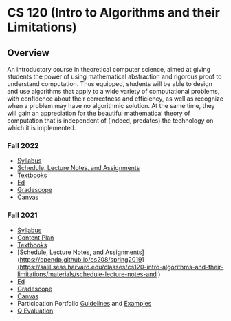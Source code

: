 # CS 120 (Intro to Algorithms and their Limitations)

## Overview

An introductory course in theoretical computer science, aimed at giving students the power of using mathematical abstraction and rigorous proof to understand computation. Thus equipped, students will be able to design and use algorithms that apply to a wide variety of computational problems, with confidence about their correctness and efficiency, as well as recognize when a problem may have no algorithmic solution. At the same time, they will gain an appreciation for the beautiful mathematical theory of computation that is independent of (indeed, predates) the technology on which it is implemented.

### Fall 2022
- [Syllabus](https://docs.google.com/document/d/19mHJrpgEQTCzfjRHhyfktSoaDchgYhYd-mAlYjYu9LA/edit#)
- [Schedule, Lecture Notes, and Assignments](https://docs.google.com/spreadsheets/d/1AHYfpodIJWrXx_U7rBDk-0y9nrWrnif7TDS7Xh7Obu8/edit#gid=0)
- [Textbooks](https://docs.google.com/document/d/1Ss-E1PqM0pefb69hWRma_9X_ZzYT9jGw9JbC_77DF1U/edit)
- [Ed](https://edstem.org/us/courses/24984/discussion/)
- [Gradescope](https://www.gradescope.com/courses/417853)
- [Canvas](https://canvas.harvard.edu/courses/105990)

### Fall 2021

- [Syllabus](https://salil.seas.harvard.edu/files/salil/files/cs120-fall2021-syllabus.pdf)
- [Content Plan](https://salil.seas.harvard.edu/files/salil/files/cs120-fall2021-contentplan.pdf)
- [Textbooks](https://salil.seas.harvard.edu/files/salil/files/cs120-fall2021-textbooks.pdf)
- [Schedule, Lecture Notes, and Assignments](https://opendp.github.io/cs208/spring2019](https://salil.seas.harvard.edu/classes/cs120-intro-algorithms-and-their-limitations/materials/schedule-lecture-notes-and )
- [Ed](https://canvas.harvard.edu/courses/93367/external_tools/78506?display=borderless)
- [Gradescope](https://www.gradescope.com/courses/292947)
- [Canvas](https://canvas.harvard.edu/courses/93367)
- Participation Portfolio [Guidelines](https://salil.seas.harvard.edu/files/salil/files/cs120-fall2021-participationportfolio-guidelines.pdf) and [Examples](https://salil.seas.harvard.edu/files/salil/files/cs120-fall2021-modelparticipationportfolios.pdf)
- [Q Evaluation](https://salil.seas.harvard.edu/files/salil/files/cs120-fall21-Qevaluation.pdf)
